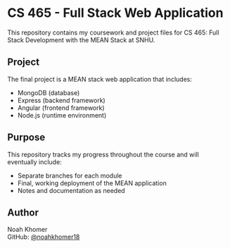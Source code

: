 # CS 465 - Full Stack Web Application

This repository contains my coursework and project files for CS 465: Full Stack Development with the MEAN Stack at SNHU.

## Project

The final project is a MEAN stack web application that includes:
- MongoDB (database)
- Express (backend framework)
- Angular (frontend framework)
- Node.js (runtime environment)

## Purpose

This repository tracks my progress throughout the course and will eventually include:
- Separate branches for each module
- Final, working deployment of the MEAN application
- Notes and documentation as needed

## Author

Noah Khomer  
GitHub: [@noahkhomer18](https://github.com/noahkhomer18)
